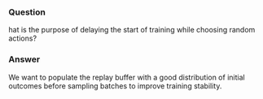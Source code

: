 ### Question
hat is the purpose of delaying the start of training while choosing random actions?

### Answer
We want to populate the replay buffer with a good distribution of initial outcomes before sampling batches to improve training stability.
